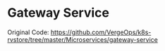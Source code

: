 # Gateway Service

Original Code: https://github.com/VergeOps/k8s-rvstore/tree/master/Microservices/gateway-service

